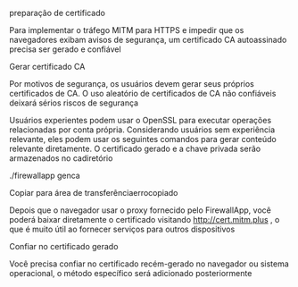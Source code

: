 preparação de certificado

Para implementar o tráfego MITM para HTTPS e impedir que os navegadores exibam avisos de segurança, um certificado CA autoassinado precisa ser gerado e confiável

Gerar certificado CA

Por motivos de segurança, os usuários devem gerar seus próprios certificados de CA. O uso aleatório de certificados de CA não confiáveis ​​deixará sérios riscos de segurança

Usuários experientes podem usar o OpenSSL para executar operações relacionadas por conta própria. Considerando usuários sem experiência relevante, eles podem usar os seguintes comandos para gerar conteúdo relevante diretamente. O certificado gerado e a chave privada serão armazenados no cadiretório

./firewallapp genca

Copiar para área de transferênciaerrocopiado

Depois que o navegador usar o proxy fornecido pelo FirewallApp, você poderá baixar diretamente o certificado visitando http://cert.mitm.plus , o que é muito útil ao fornecer serviços para outros dispositivos

Confiar no certificado gerado

Você precisa confiar no certificado recém-gerado no navegador ou sistema operacional, o método específico será adicionado posteriormente
